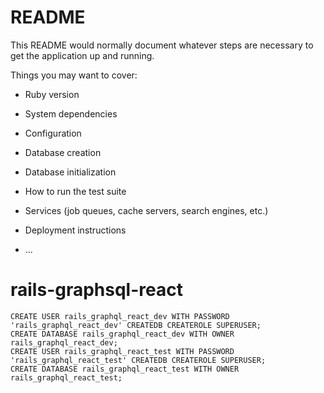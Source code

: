# README

This README would normally document whatever steps are necessary to get the
application up and running.

Things you may want to cover:

* Ruby version

* System dependencies

* Configuration

* Database creation

* Database initialization

* How to run the test suite

* Services (job queues, cache servers, search engines, etc.)

* Deployment instructions

* ...
# rails-graphsql-react

```
CREATE USER rails_graphql_react_dev WITH PASSWORD 'rails_graphql_react_dev' CREATEDB CREATEROLE SUPERUSER;
CREATE DATABASE rails_graphql_react_dev WITH OWNER rails_graphql_react_dev;
CREATE USER rails_graphql_react_test WITH PASSWORD 'rails_graphql_react_test' CREATEDB CREATEROLE SUPERUSER;
CREATE DATABASE rails_graphql_react_test WITH OWNER rails_graphql_react_test;
```
